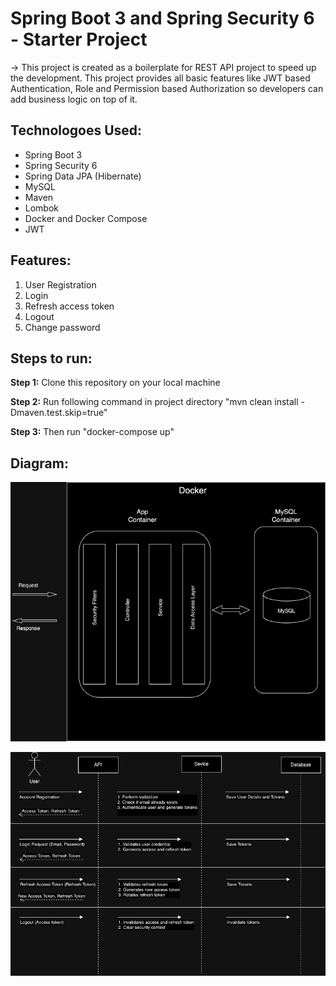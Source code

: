# Spring Boot 3 and Spring Security 6 - Starter Project

-> This project is created as a boilerplate for REST API project to speed up the development. This project provides all basic features like JWT based Authentication, Role and Permission based Authorization so developers can add business logic on top of it.

## Technologoes Used:

- Spring Boot 3
- Spring Security 6
- Spring Data JPA (Hibernate)
- MySQL
- Maven
- Lombok
- Docker and Docker Compose
- JWT

## Features:

1. User Registration
2. Login
3. Refresh access token
4. Logout
5. Change password

## Steps to run:

**Step 1:** Clone this repository on your local machine

**Step 2:** Run following command in project directory "mvn clean install -Dmaven.test.skip=true"

**Step 3:** Then run "docker-compose up"

## Diagram:

![Alt text](src/main/resources/static/Spring%20Starter%20System.png)

![Alt text](src/main/resources/static/Spring%20Starter%20Flow%20Diagram.png)
